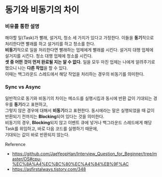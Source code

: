 # 동기와 비동기의 차이

### 비유를 통한 설명

해야할 일(Task)가 빨래, 설거지, 청소 세 가지가 있다고 가정한다.  이들을 **동기**적으로 처리한다면 빨래를 하고 설거리를 하고 청소를 한다.<br>
**비동기**적으로 일을 처리한다면 빨래하는 업체에게 빨래를 시킨다. 설거지 대행 업체에 설거지를 시킨다. 청소 대행 업체에 청소를 시킨다.<br>
**셋 중 어떤 것이 먼저 완료될 지는 알 수 없다.** 일을 모두 마친 업체는 나에게 알려주기로 했으니 나는 **다른 작업**을 할 수 있다. <br>
이때는 백그라운드 스레드에서 해당 작업을 처리하는 경우의 비동기를 의미한다.

### Sync vs Async

일반적으로 동기와 비동기의 차이는 메소드를 실행시킴과 동시에 반환 값이 기대되는 경우를 **동기**라고 표현하고,<br>
그렇지 않은 경우에 대해서 **비동기**라고 표현한다. 동시에라는 말은 실행되었을 때 값이 반환되기 전까지는 **Blocking**되어 있다는 것을 의미한다.<br>
비동기의 경우, **Blocking**되지 않고 이벤트 큐에 넣거나 백그라운드 스레드에게 해당 Task를 위임하고, 바로 다음 코드를 실행하기 때문에,<br>
기대되는 값이 바로 반환되지 않는다.

Reference
* https://github.com/JaeYeopHan/Interview_Question_for_Beginner/tree/master/OS#cpu-%EC%8A%A4%EC%BC%80%EC%A4%84%EB%9F%AC
* https://asfirstalways.tistory.com/348
